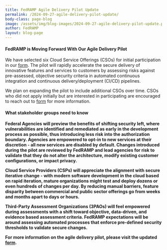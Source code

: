 ```yaml
---
title: FedRAMP Agile Delivery Pilot Update
permalink: /2024-09-27-agile-delivery-pilot-update/
body-class: page-blog
image: /assets/img/blog-images/2024-09-27-agile-delivery-pilot-update.png
author: FedRAMP
layout: blog-page
---
```

<h4>FedRAMP is Moving Forward With Our Agile Delivery Pilot</h4>

We have selected six Cloud Service Offerings (CSOs) for initial participation in our <a href="https://www.fedramp.gov/2024-07-10-launch-of-the-fedramp-pilot-program/" target="_blank" rel="agile delivery pilot">form</a>. The pilot will rapidly accelerate the secure delivery of innovative features and services to customers by assessing risks against pre-assessed, objective security criteria in automated continuous integration and continuous delivery/deployment (CI/CD) pipelines.

We plan on expanding the pilot to include additional CSOs over time. CSOs who did not apply initially but are interested in participating are encouraged to reach out to <a href="info@fedramp.gov" target="_blank" rel="info@fedramp.gov">form</a> for more information.

<h4>What stakeholder groups need to know</h4>

<b>Federal Agencies<b> will preview the benefits of <b>shifting security left<b>, where vulnerabilities are identified and remediated as early in the development process as possible, thus introducing less risk into the authorization boundary.  Agencies are empowered to opt-in to new services at their discretion - all new services are disabled by default. Changes introduced during the pilot are reviewed by FedRAMP and lead agencies for risk to validate that they do not alter the architecture, modify existing customer configurations, or impact privacy.

<b>Cloud Service Providers (CSPs)<b> will appreciate the alignment with <b>secure iterative change<b> - with modern software development in the cloud based on rapid iteration, mature organizations might test and deploy dozens or even hundreds of changes per day. By reducing manual barriers, feature disparity between commercial and public sector offerings go from weeks and months apart to days or hours.

<b>Third-Party Assessment Organizations (3PAOs)<b> will feel empowered during assessments with a shift toward <b>objective, data-driven, and evidence based<b> assessment criteria.  FedRAMP expectations will be around assessing automated processes that enforce pre-defined security thresholds to validate secure changes.

For more information on the agile delivery pilot, please visit the updated <a href="https://www.fedramp.gov/agile-delivery-pilot-non-blocking-change-request-phase1/" target="_blank" rel="pilot web page">form</a>.
